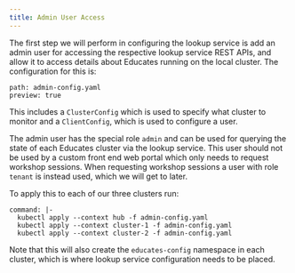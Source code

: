 ```yaml
---
title: Admin User Access
---
```


The first step we will perform in configuring the lookup service is add an admin
user for accessing the respective lookup service REST APIs, and allow it to
access details about Educates running on the local cluster. The configuration
for this is:

```files:copy-file
path: admin-config.yaml
preview: true
```

This includes a `ClusterConfig` which is used to specify what cluster to monitor
and a `ClientConfig`, which is used to configure a user.

The admin user has the special role `admin` and can be used for querying the
state of each Educates cluster via the lookup service. This user should not be
used by a custom front end web portal which only needs to request workshop
sessions. When requesting workshop sessions a user with role `tenant` is instead
used, which we will get to later.

To apply this to each of our three clusters run:

```terminal:execute
command: |-
  kubectl apply --context hub -f admin-config.yaml
  kubectl apply --context cluster-1 -f admin-config.yaml
  kubectl apply --context cluster-2 -f admin-config.yaml
```

Note that this will also create the `educates-config` namespace in each cluster,
which is where lookup service configuration needs to be placed.
